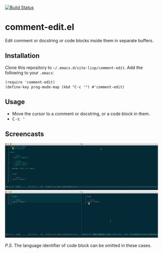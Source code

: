 [![Build Status](https://travis-ci.com/twlz0ne/comment-edit.el.svg?branch=master)](https://travis-ci.com/twlz0ne/comment-edit.el)

# comment-edit.el

Edit comment or docstring or code blocks inside them in separate buffers.

## Installation

Clone this repository to `~/.emacs.d/site-lisp/comment-edit`. Add the following to your `.emacs`:

```elisp
(require 'comment-edit)
(define-key prog-mode-map (kbd "C-c '") #'comment-edit)
```

## Usage

- Move the cursor to a comment or docstring, or a code block in them.
- <kbd>C-c '</kbd>

## Screencasts

<p float="left" align="center">
  <img src="images/comment-edit1.gif" />
  <img src="images/comment-edit2.gif" />
</p>

<i>P.S.</i> The language identifier of code block can be omitted in these cases.
